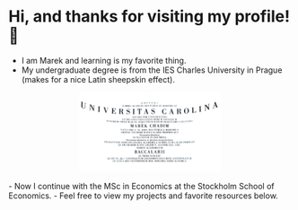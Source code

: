 # Hi, and thanks for visiting my profile! 👋
- I am Marek and learning is my favorite thing.
- My undergraduate degree is from the IES Charles University in Prague (makes for a nice Latin sheepskin effect).
<p align="center">
<img src="Bc.jpg" alt="Charles University" height="50%" width="50%">
</p>
- Now I continue with the MSc in Economics at the Stockholm School of Economics.
- Feel free to view my projects and favorite resources below.


 

 






